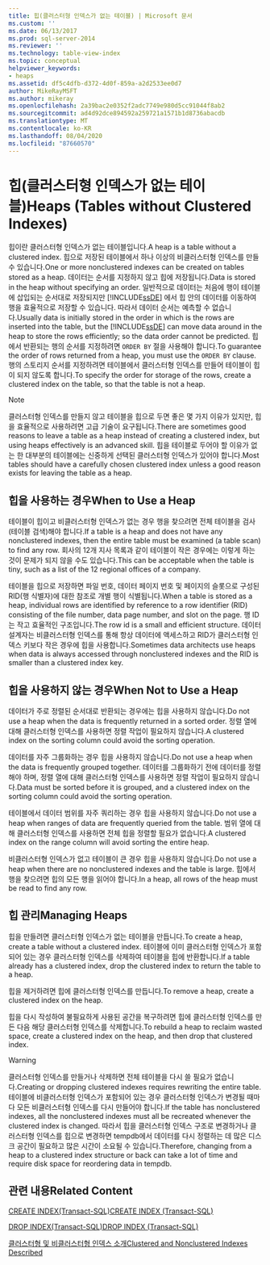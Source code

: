 ```yaml
---
title: 힙(클러스터형 인덱스가 없는 테이블) | Microsoft 문서
ms.custom: ''
ms.date: 06/13/2017
ms.prod: sql-server-2014
ms.reviewer: ''
ms.technology: table-view-index
ms.topic: conceptual
helpviewer_keywords:
- heaps
ms.assetid: df5c4dfb-d372-4d0f-859a-a2d2533ee0d7
author: MikeRayMSFT
ms.author: mikeray
ms.openlocfilehash: 2a39bac2e0352f2adc7749e980d5cc91044f8ab2
ms.sourcegitcommit: ad4d92dce894592a259721a1571b1d8736abacdb
ms.translationtype: MT
ms.contentlocale: ko-KR
ms.lasthandoff: 08/04/2020
ms.locfileid: "87660570"
---
```

# <a name="heaps-tables-without-clustered-indexes"></a><span data-ttu-id="73156-102">힙(클러스터형 인덱스가 없는 테이블)</span><span class="sxs-lookup"><span data-stu-id="73156-102">Heaps (Tables without Clustered Indexes)</span></span>
  <span data-ttu-id="73156-103">힙이란 클러스터형 인덱스가 없는 테이블입니다.</span><span class="sxs-lookup"><span data-stu-id="73156-103">A heap is a table without a clustered index.</span></span> <span data-ttu-id="73156-104">힙으로 저장된 테이블에서 하나 이상의 비클러스터형 인덱스를 만들 수 있습니다.</span><span class="sxs-lookup"><span data-stu-id="73156-104">One or more nonclustered indexes can be created on tables stored as a heap.</span></span> <span data-ttu-id="73156-105">데이터는 순서를 지정하지 않고 힙에 저장됩니다.</span><span class="sxs-lookup"><span data-stu-id="73156-105">Data is stored in the heap without specifying an order.</span></span> <span data-ttu-id="73156-106">일반적으로 데이터는 처음에 행이 테이블에 삽입되는 순서대로 저장되지만 [!INCLUDE[ssDE](../../includes/ssde-md.md)] 에서 힙 안의 데이터를 이동하여 행을 효율적으로 저장할 수 있습니다. 따라서 데이터 순서는 예측할 수 없습니다.</span><span class="sxs-lookup"><span data-stu-id="73156-106">Usually data is initially stored in the order in which is the rows are inserted into the table, but the [!INCLUDE[ssDE](../../includes/ssde-md.md)] can move data around in the heap to store the rows efficiently; so the data order cannot be predicted.</span></span> <span data-ttu-id="73156-107">힙에서 반환되는 행의 순서를 지정하려면 `ORDER BY` 절을 사용해야 합니다.</span><span class="sxs-lookup"><span data-stu-id="73156-107">To guarantee the order of rows returned from a heap, you must use the `ORDER BY` clause.</span></span> <span data-ttu-id="73156-108">행의 스토리지 순서를 지정하려면 테이블에서 클러스터형 인덱스를 만들어 테이블이 힙이 되지 않도록 합니다.</span><span class="sxs-lookup"><span data-stu-id="73156-108">To specify the order for storage of the rows, create a clustered index on the table, so that the table is not a heap.</span></span>  
  
> [!NOTE]  
>  <span data-ttu-id="73156-109">클러스터형 인덱스를 만들지 않고 테이블을 힙으로 두면 좋은 몇 가지 이유가 있지만, 힙을 효율적으로 사용하려면 고급 기술이 요구됩니다.</span><span class="sxs-lookup"><span data-stu-id="73156-109">There are sometimes good reasons to leave a table as a heap instead of creating a clustered index, but using heaps effectively is an advanced skill.</span></span> <span data-ttu-id="73156-110">힙을 테이블로 두어야 할 이유가 없는 한 대부분의 테이블에는 신중하게 선택된 클러스터형 인덱스가 있어야 합니다.</span><span class="sxs-lookup"><span data-stu-id="73156-110">Most tables should have a carefully chosen clustered index unless a good reason exists for leaving the table as a heap.</span></span>  
  
## <a name="when-to-use-a-heap"></a><span data-ttu-id="73156-111">힙을 사용하는 경우</span><span class="sxs-lookup"><span data-stu-id="73156-111">When to Use a Heap</span></span>  
 <span data-ttu-id="73156-112">테이블이 힙이고 비클러스터형 인덱스가 없는 경우 행을 찾으려면 전체 테이블을 검사(테이블 검색)해야 합니다.</span><span class="sxs-lookup"><span data-stu-id="73156-112">If a table is a heap and does not have any nonclustered indexes, then the entire table must be examined (a table scan) to find any row.</span></span> <span data-ttu-id="73156-113">회사의 12개 지사 목록과 같이 테이블이 작은 경우에는 이렇게 하는 것이 문제가 되지 않을 수도 있습니다.</span><span class="sxs-lookup"><span data-stu-id="73156-113">This can be acceptable when the table is tiny, such as a list of the 12 regional offices of a company.</span></span>  
  
 <span data-ttu-id="73156-114">테이블을 힙으로 저장하면 파일 번호, 데이터 페이지 번호 및 페이지의 슬롯으로 구성된 RID(행 식별자)에 대한 참조로 개별 행이 식별됩니다.</span><span class="sxs-lookup"><span data-stu-id="73156-114">When a table is stored as a heap, individual rows are identified by reference to a row identifier (RID) consisting of the file number, data page number, and slot on the page.</span></span> <span data-ttu-id="73156-115">행 ID는 작고 효율적인 구조입니다.</span><span class="sxs-lookup"><span data-stu-id="73156-115">The row id is a small and efficient structure.</span></span> <span data-ttu-id="73156-116">데이터 설계자는 비클러스터형 인덱스를 통해 항상 데이터에 액세스하고 RID가 클러스터형 인덱스 키보다 작은 경우에 힙을 사용합니다.</span><span class="sxs-lookup"><span data-stu-id="73156-116">Sometimes data architects use heaps when data is always accessed through nonclustered indexes and the RID is smaller than a clustered index key.</span></span>  
  
## <a name="when-not-to-use-a-heap"></a><span data-ttu-id="73156-117">힙을 사용하지 않는 경우</span><span class="sxs-lookup"><span data-stu-id="73156-117">When Not to Use a Heap</span></span>  
 <span data-ttu-id="73156-118">데이터가 주로 정렬된 순서대로 반환되는 경우에는 힙을 사용하지 않습니다.</span><span class="sxs-lookup"><span data-stu-id="73156-118">Do not use a heap when the data is frequently returned in a sorted order.</span></span> <span data-ttu-id="73156-119">정렬 열에 대해 클러스터형 인덱스를 사용하면 정렬 작업이 필요하지 않습니다.</span><span class="sxs-lookup"><span data-stu-id="73156-119">A clustered index on the sorting column could avoid the sorting operation.</span></span>  
  
 <span data-ttu-id="73156-120">데이터를 자주 그룹화하는 경우 힙을 사용하지 않습니다.</span><span class="sxs-lookup"><span data-stu-id="73156-120">Do not use a heap when the data is frequently grouped together.</span></span> <span data-ttu-id="73156-121">데이터를 그룹화하기 전에 데이터를 정렬해야 하며, 정렬 열에 대해 클러스터형 인덱스를 사용하면 정렬 작업이 필요하지 않습니다.</span><span class="sxs-lookup"><span data-stu-id="73156-121">Data must be sorted before it is grouped, and a clustered index on the sorting column could avoid the sorting operation.</span></span>  
  
 <span data-ttu-id="73156-122">테이블에서 데이터 범위를 자주 쿼리하는 경우 힙을 사용하지 않습니다.</span><span class="sxs-lookup"><span data-stu-id="73156-122">Do not use a heap when ranges of data are frequently queried from the table.</span></span>  <span data-ttu-id="73156-123">범위 열에 대해 클러스터형 인덱스를 사용하면 전체 힙을 정렬할 필요가 없습니다.</span><span class="sxs-lookup"><span data-stu-id="73156-123">A clustered index on the range column will avoid sorting the entire heap.</span></span>  
  
 <span data-ttu-id="73156-124">비클러스터형 인덱스가 없고 테이블이 큰 경우 힙을 사용하지 않습니다.</span><span class="sxs-lookup"><span data-stu-id="73156-124">Do not use a heap when there are no nonclustered indexes and the table is large.</span></span> <span data-ttu-id="73156-125">힙에서 행을 찾으려면 힙의 모든 행을 읽어야 합니다.</span><span class="sxs-lookup"><span data-stu-id="73156-125">In a heap, all rows of the heap must be read to find any row.</span></span>  
  
## <a name="managing-heaps"></a><span data-ttu-id="73156-126">힙 관리</span><span class="sxs-lookup"><span data-stu-id="73156-126">Managing Heaps</span></span>  
 <span data-ttu-id="73156-127">힙을 만들려면 클러스터형 인덱스가 없는 테이블을 만듭니다.</span><span class="sxs-lookup"><span data-stu-id="73156-127">To create a heap, create a table without a clustered index.</span></span> <span data-ttu-id="73156-128">테이블에 이미 클러스터형 인덱스가 포함되어 있는 경우 클러스터형 인덱스를 삭제하여 테이블을 힙에 반환합니다.</span><span class="sxs-lookup"><span data-stu-id="73156-128">If a table already has a clustered index, drop the clustered index to return the table to a heap.</span></span>  
  
 <span data-ttu-id="73156-129">힙을 제거하려면 힙에 클러스터형 인덱스를 만듭니다.</span><span class="sxs-lookup"><span data-stu-id="73156-129">To remove a heap, create a clustered index on the heap.</span></span>  
  
 <span data-ttu-id="73156-130">힙을 다시 작성하여 불필요하게 사용된 공간을 복구하려면 힙에 클러스터형 인덱스를 만든 다음 해당 클러스터형 인덱스를 삭제합니다.</span><span class="sxs-lookup"><span data-stu-id="73156-130">To rebuild a heap to reclaim wasted space, create a clustered index on the heap, and then drop that clustered index.</span></span>  
  
> [!WARNING]  
>  <span data-ttu-id="73156-131">클러스터형 인덱스를 만들거나 삭제하면 전체 테이블을 다시 쓸 필요가 없습니다.</span><span class="sxs-lookup"><span data-stu-id="73156-131">Creating or dropping clustered indexes requires rewriting the entire table.</span></span> <span data-ttu-id="73156-132">테이블에 비클러스터형 인덱스가 포함되어 있는 경우 클러스터형 인덱스가 변경될 때마다 모든 비클러스터형 인덱스를 다시 만들어야 합니다.</span><span class="sxs-lookup"><span data-stu-id="73156-132">If the table has nonclustered indexes, all the nonclustered indexes must all be recreated whenever the clustered index is changed.</span></span> <span data-ttu-id="73156-133">따라서 힙을 클러스터형 인덱스 구조로 변경하거나 클러스터형 인덱스를 힙으로 변경하면 tempdb에서 데이터를 다시 정렬하는 데 많은 디스크 공간이 필요하고 많은 시간이 소요될 수 있습니다.</span><span class="sxs-lookup"><span data-stu-id="73156-133">Therefore, changing from a heap to a clustered index structure or back can take a lot of time and require disk space for reordering data in tempdb.</span></span>  
  
## <a name="related-content"></a><span data-ttu-id="73156-134">관련 내용</span><span class="sxs-lookup"><span data-stu-id="73156-134">Related Content</span></span>  
 [<span data-ttu-id="73156-135">CREATE INDEX&#40;Transact-SQL&#41;</span><span class="sxs-lookup"><span data-stu-id="73156-135">CREATE INDEX &#40;Transact-SQL&#41;</span></span>](/sql/t-sql/statements/create-index-transact-sql)  
  
 [<span data-ttu-id="73156-136">DROP INDEX&#40;Transact-SQL&#41;</span><span class="sxs-lookup"><span data-stu-id="73156-136">DROP INDEX &#40;Transact-SQL&#41;</span></span>](/sql/t-sql/statements/drop-index-transact-sql)  
  
 [<span data-ttu-id="73156-137">클러스터형 및 비클러스터형 인덱스 소개</span><span class="sxs-lookup"><span data-stu-id="73156-137">Clustered and Nonclustered Indexes Described</span></span>](clustered-and-nonclustered-indexes-described.md)  
  
  
